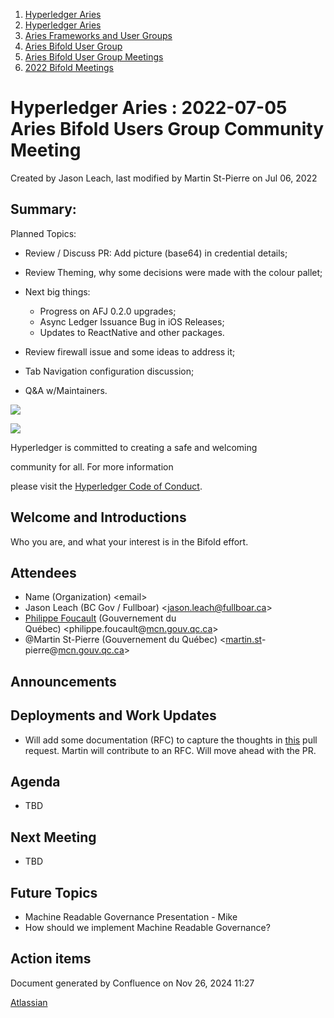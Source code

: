 1. [Hyperledger Aries](index.html)
2. [Hyperledger Aries](Hyperledger-Aries_18481154.html)
3. [Aries Frameworks and User Groups](Aries-Frameworks-and-User-Groups_18481290.html)
4. [Aries Bifold User Group](Aries-Bifold-User-Group_18490719.html)
5. [Aries Bifold User Group Meetings](Aries-Bifold-User-Group-Meetings_18490725.html)
6. [2022 Bifold Meetings](2022-Bifold-Meetings_18515892.html)

# Hyperledger Aries : 2022-07-05 Aries Bifold Users Group Community Meeting

Created by Jason Leach, last modified by Martin St-Pierre on Jul 06, 2022

## Summary:

Planned Topics:

- Review / Discuss PR: Add picture (base64) in credential details;
- Review Theming, why some decisions were made with the colour pallet;
- Next big things:
  
  - Progress on AFJ 0.2.0 upgrades;
  - Async Ledger Issuance Bug in iOS Releases;
  - Updates to ReactNative and other packages.
- Review firewall issue and some ideas to address it;
- Tab Navigation configuration discussion;
- Q&amp;A w/Maintainers.

![](https://wiki.hyperledger.org/download/attachments/29034696/Antitrustnotice.png?version=1&modificationDate=1581695654000&api=v2)

![](https://wiki.hyperledger.org/download/attachments/2392771/welcome.png?version=2&modificationDate=1572450107000&api=v2)

Hyperledger is committed to creating a safe and welcoming

community for all. For more information

please visit the [Hyperledger Code of Conduct](https://lf-hyperledger.atlassian.net/wiki/display/HYP/Hyperledger+Code+of+Conduct).

## Welcome and Introductions

Who you are, and what your interest is in the Bifold effort.

## Attendees

- Name (Organization) &lt;email&gt;
- Jason Leach (BC Gov / Fullboar) &lt;jason.leach@fullboar.ca&gt;
- [Philippe Foucault](https://lf-hyperledger.atlassian.net/wiki/people/62150c66c345490071971b9f?ref=confluence) (Gouvernement du Québec) &lt;philippe.foucault@[mcn.gouv.qc.ca](http://mcn.gouv.qc.ca/)&gt;
- @Martin St-Pierre (Gouvernement du Québec) &lt;[martin.st](http://martin.st)-pierre@[mcn.gouv.qc.ca](http://mcn.gouv.qc.ca/)&gt;

## Announcements

## Deployments and Work Updates

- Will add some documentation (RFC) to capture the thoughts in [this](https://github.com/hyperledger/aries-mobile-agent-react-native/pull/342) pull request. Martin will contribute to an RFC. Will move ahead with the PR.

## Agenda

- TBD

## Next Meeting

- TBD

## Future Topics

- Machine Readable Governance Presentation - Mike
- How should we implement Machine Readable Governance?

## Action items

Document generated by Confluence on Nov 26, 2024 11:27

[Atlassian](http://www.atlassian.com/)
